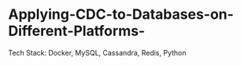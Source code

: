 # Applying-CDC-to-Databases-on-Different-Platforms-
Tech Stack: Docker, MySQL, Cassandra, Redis, Python
